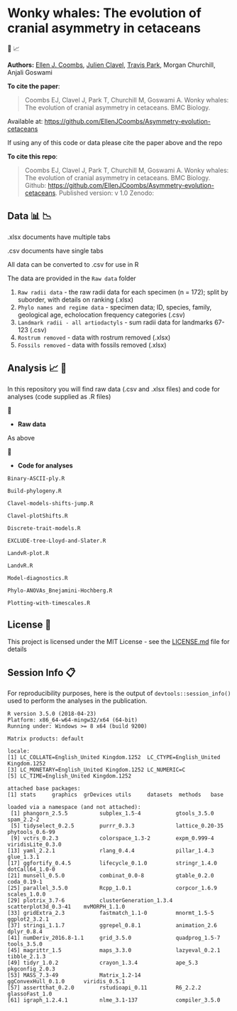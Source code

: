 # Wonky whales: The evolution of cranial asymmetry in cetaceans
:whale2: :chart_with_upwards_trend:


__Authors:__
[Ellen J. Coombs](mailto:ellen.coombs.14@ucl.ac.uk),
[Julien Clavel](https://github.com/JClavel),
[Travis Park](https://github.com/travispark),
Morgan Churchill,
Anjali Goswami 

__To cite the paper__: 

>Coombs EJ, Clavel J, Park T, Churchill M, Goswami A. Wonky whales: The evolution of cranial asymmetry in cetaceans. BMC Biology. 

Available at: https://github.com/EllenJCoombs/Asymmetry-evolution-cetaceans

If using any of this code or data please cite the paper above and the repo

__To cite this repo__: 

>Coombs EJ, Clavel J, Park T, Churchill M, Goswami A. Wonky whales: The evolution of cranial asymmetry in cetaceans. BMC Biology. 
Github: https://github.com/EllenJCoombs/Asymmetry-evolution-cetaceans. Published version: v 1.0 Zenodo: 

<insert Zenodo badge> 

## Data :bar_chart: :chart_with_downwards_trend: 

.xlsx documents have multiple tabs 

.csv documents have single tabs 

All data can be converted to .csv for use in R

The data are provided in the `Raw data` folder
1. `Raw radii data` - the raw radii data for each specimen (n = 172); split by suborder, with details on ranking (.xlsx)
2. `Phylo names and regime data` - specimen data; ID, species, family, geological age, echolocation frequency categories (.csv) 
3. `Landmark radii - all artiodactyls` - sum radii data for landmarks 67-123 (.csv)
4. `Rostrum removed` - data with rostrum removed (.xlsx)
5. `Fossils removed` - data with fossils removed (.xlsx)

## Analysis :chart_with_upwards_trend: :whale2:
In this repository you will find raw data (.csv and .xlsx files) and code for analyses (code supplied as .R files)

 :file_folder:
* **Raw data**

As above 

 :file_folder:
* **Code for analyses**

`Binary-ASCII-ply.R`

`Build-phylogeny.R`

`Clavel-models-shifts-jump.R`

`Clavel-plotShifts.R`

`Discrete-trait-models.R`

`EXCLUDE-tree-Lloyd-and-Slater.R`

`LandvR-plot.R`

`LandvR.R`

`Model-diagnostics.R` 

`Phylo-ANOVAs_Bnejamini-Hochberg.R`

`Plotting-with-timescales.R`

## License :page_with_curl:
This project is licensed under the MIT License - see the [LICENSE.md](https://github.com/EllenJCoombs/Asymmetry-evolution-cetaceans/blob/master/LICENSE) file for details

## Session Info :clipboard:
For reproducibility purposes, here is the output of `devtools::session_info()` used to perform the analyses in the publication. 

```{r}
R version 3.5.0 (2018-04-23)
Platform: x86_64-w64-mingw32/x64 (64-bit)
Running under: Windows >= 8 x64 (build 9200)

Matrix products: default

locale:
[1] LC_COLLATE=English_United Kingdom.1252  LC_CTYPE=English_United Kingdom.1252   
[3] LC_MONETARY=English_United Kingdom.1252 LC_NUMERIC=C                           
[5] LC_TIME=English_United Kingdom.1252    

attached base packages:
[1] stats     graphics  grDevices utils     datasets  methods   base     

loaded via a namespace (and not attached):
 [1] phangorn_2.5.5          subplex_1.5-4           gtools_3.5.0            spam_2.2-2             
 [5] tidyselect_0.2.5        purrr_0.3.3             lattice_0.20-35         phytools_0.6-99        
 [9] vctrs_0.2.3             colorspace_1.3-2        expm_0.999-4            viridisLite_0.3.0      
[13] yaml_2.2.1              rlang_0.4.4             pillar_1.4.3            glue_1.3.1             
[17] ggfortify_0.4.5         lifecycle_0.1.0         stringr_1.4.0           dotCall64_1.0-0        
[21] munsell_0.5.0           combinat_0.0-8          gtable_0.2.0            coda_0.19-1            
[25] parallel_3.5.0          Rcpp_1.0.1              corpcor_1.6.9           scales_1.0.0           
[29] plotrix_3.7-6           clusterGeneration_1.3.4 scatterplot3d_0.3-41    mvMORPH_1.1.0          
[33] gridExtra_2.3           fastmatch_1.1-0         mnormt_1.5-5            ggplot2_3.2.1          
[37] stringi_1.1.7           ggrepel_0.8.1           animation_2.6           dplyr_0.8.4            
[41] numDeriv_2016.8-1.1     grid_3.5.0              quadprog_1.5-7          tools_3.5.0            
[45] magrittr_1.5            maps_3.3.0              lazyeval_0.2.1          tibble_2.1.3           
[49] tidyr_1.0.2             crayon_1.3.4            ape_5.3                 pkgconfig_2.0.3        
[53] MASS_7.3-49             Matrix_1.2-14           ggConvexHull_0.1.0      viridis_0.5.1          
[57] assertthat_0.2.0        rstudioapi_0.11         R6_2.2.2                glassoFast_1.0         
[61] igraph_1.2.4.1          nlme_3.1-137            compiler_3.5.0  
```
